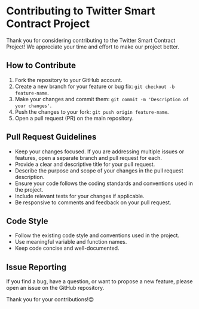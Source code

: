 # Contributing to Twitter Smart Contract Project

Thank you for considering contributing to the Twitter Smart Contract Project! We appreciate your time and effort to make our project better.

## How to Contribute

1. Fork the repository to your GitHub account.
2. Create a new branch for your feature or bug fix: `git checkout -b feature-name`.
3. Make your changes and commit them: `git commit -m 'Description of your changes'`.
4. Push the changes to your fork: `git push origin feature-name`.
5. Open a pull request (PR) on the main repository.

## Pull Request Guidelines

- Keep your changes focused. If you are addressing multiple issues or features, open a separate branch and pull request for each.
- Provide a clear and descriptive title for your pull request.
- Describe the purpose and scope of your changes in the pull request description.
- Ensure your code follows the coding standards and conventions used in the project.
- Include relevant tests for your changes if applicable.
- Be responsive to comments and feedback on your pull request.

## Code Style

- Follow the existing code style and conventions used in the project.
- Use meaningful variable and function names.
- Keep code concise and well-documented.

## Issue Reporting

If you find a bug, have a question, or want to propose a new feature, please open an issue on the GitHub repository.


Thank you for your contributions!😊
